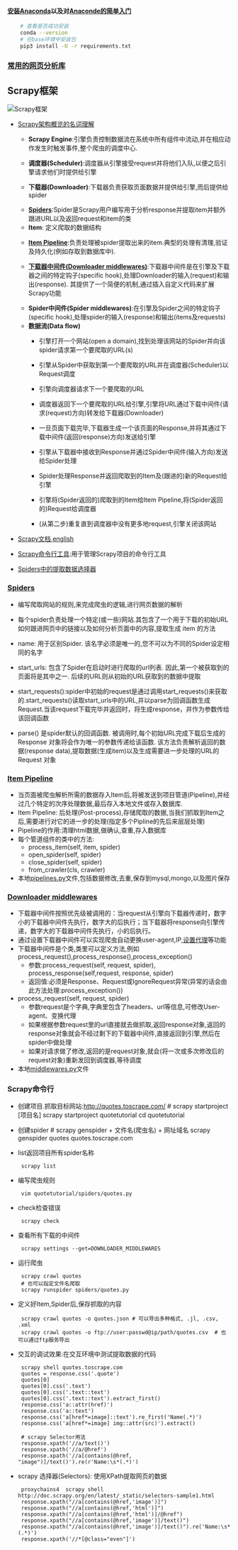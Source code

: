 #### [安装Anaconda](https://www.anaconda.com/)以及对[Anaconde的简单入门](https://www.leipengkai.com/article/28/)
```bash
    # 查看是否成功安装
    conda --version
    # 在base环境中安装包
    pip3 install -U -r requirements.txt
```

### [常用的网页分析库](./parse_tool)

## Scrapy框架
![Scrapy框架](https://ws3.sinaimg.cn/large/006tKfTcgy1g0jw3iz9j4j318q0u0anj.jpg)
- [Scrapy架构概览的名词理解](./scrapy.png)
  - **Scrapy Engine**:引擎负责控制数据流在系统中所有组件中流动,并在相应动作发生时触发事件,整个爬虫的调度中心.

  - **调度器(Scheduler)**:调度器从引擎接受request并将他们入队,以便之后引擎请求他们时提供给引擎

  - **下载器(Downloader)**:下载器负责获取页面数据并提供给引擎,而后提供给spider

  * [**Spiders**](#Spiders):Spider是Scrapy用户编写用于分析response并提取item并额外跟进URL以及返回request和item的类
  - **Item**: 定义爬取的数据结构
  * [**Item Pipeline**](#Item-Pipeline):负责处理被spider提取出来的item.典型的处理有清理,验证及持久化(例如存取到数据库中).

  * [**下载器中间件(Downloader middlewares)**](#Downloader-middlewares):下载器中间件是在引擎及下载器之间的特定钩子(specific hook),处理Downloader的输入(request)和输出(response). 其提供了一个简便的机制,通过插入自定义代码来扩展Scrapy功能

  - **Spider中间件(Spider middlewares)**:在引擎及Spider之间的特定钩子(specific hook),处理spider的输入(response)和输出(items及requests)

  * **数据流(Data flow)**
    - 引擎打开一个网站(open a domain),找到处理该网站的Spider并向该spider请求第一个要爬取的URL(s)

    - 引擎从Spider中获取到第一个要爬取的URL并在调度器(Scheduler)以Request调度

    - 引擎向调度器请求下一个要爬取的URL

    - 调度器返回下一个要爬取的URL给引擎,引擎将URL通过下载中间件(请求(request)方向)转发给下载器(Downloader)

    - 一旦页面下载完毕,下载器生成一个该页面的Response,并将其通过下载中间件(返回(response)方向)发送给引擎

    - 引擎从下载器中接收到Response并通过Spider中间件(输入方向)发送给Spider处理

    - Spider处理Response并返回爬取到的Item及(跟进的)新的Request给引擎

    - 引擎将(Spider返回的)爬取到的Item给Item Pipeline,将(Spider返回的)Request给调度器

    - (从第二步)重复直到调度器中没有更多地request,引擎关闭该网站
- [Scrapy文档](http://scrapy-chs.readthedocs.io/zh_CN/latest/),[english](https://docs.scrapy.org/en/latest/index.html)
- [Scrapy命令行工具](#Scrapy命令行):用于管理Scrapy项目的命令行工具
- [Spiders中的提取数据选择器](./xpath.md)

### [Spiders](https://scrapy.readthedocs.io/en/latest/topics/spiders.html)
- 编写爬取网站的规则,来完成爬虫的逻辑,进行网页数据的解析
- 每个spider负责处理一个特定(或一些)网站.其包含了一个用于下载的初始URL如何跟进网页中的链接以及如何分析页面中的内容,提取生成 item 的方法

- name: 用于区别Spider. 该名字必须是唯一的,您不可以为不同的Spider设定相同的名字

- start_urls: 包含了Spider在启动时进行爬取的url列表. 因此,第一个被获取到的页面将是其中之一. 后续的URL则从初始的URL获取到的数据中提取

- start_requests():spider中初始的request是通过调用start_requests()来获取的.start_requests()读取start_urls中的URL,并以parse为回调函数生成 Request.当该request下载完毕并返回时，将生成response，并作为参数传给该回调函数

- parse() 是spider默认的回调函数. 被调用时,每个初始URL完成下载后生成的 Response 对象将会作为唯一的参数传递给该函数. 该方法负责解析返回的数据(response data),提取数据(生成item)以及生成需要进一步处理的URL的 Request 对象

### [Item Pipeline](https://scrapy.readthedocs.io/en/latest/topics/item-pipeline.html)
- 当页面被爬虫解析所需的数据存入Item后,将被发送到项目管道(Pipeline),并经过几个特定的次序处理数据,最后存入本地文件或存入数据库.
- Item Pipeline: 后处理(Post-process),存储爬取的数据,当我们抓取到Item之后,需要进行对它的进一步的处理(指定多个Pipline的先后来层层处理)
- Pipeline的作用:清理html数据,做确认,查重,存入数据库
- 每个管道组件的类中的方法:
    - process_item(self, item, spider)
    - open_spider(self, spider)
    - close_spider(self, spider)
    - from_crawler(cls, crawler)
- 本地[pipelines.py](./quoteturorial/quoteturorial/pipelines.py)文件,包括数据修改,去重,保存到mysql,mongo,以及图片保存

### [Downloader middlewares](https://scrapy.readthedocs.io/en/latest/topics/downloader-middleware.html)
- 下载器中间件按照优先级被调用的：当request从引擎向下载器传递时，数字小的下载器中间件先执行，数字大的后执行；当下载器将response向引擎传递，数字大的下载器中间件先执行，小的后执行。
- 通过设置下载器中间件可以实现爬虫自动更换user-agent,IP,[设置代理](https://www.jianshu.com/p/a94d7de5560f)等功能
- 下载器中间件是个类,类里可以定义方法,例如process_request(),process_response(),process_exception()
    - 参数:process_request(self, request, spider), process_response(self,request, response, spider)
    - 返回值:必须是Response、Request或IgnoreRequest异常(异常的话会由此方法处理:process_exception())
- process_request(self, request, spider)
    - 参数request是个字典,字典里包含了headers、url等信息,可修改User-agent、变换代理
    - 如果根据参数request里的url直接就去做抓取,返回response对象,返回的response对象就会不经过剩下的下载器中间件,直接返回到引擎,然后在spider中做处理
    - 如果对请求做了修改,返回的是request对象,就会(将一次或多次修改后的request对象)重新发回到调度器,等待调度
- 本地[middlewares.py](./quoteturorial/quoteturorial/middlewares.py)文件

### Scrapy命令行
 -  创建项目.抓取目标网站:http://quotes.toscrape.com/
        # scrapy startproject [项目名]
	    scrapy startproject quotetutorial
	    cd quotetutorial
 - 创建spider
        # scrapy genspider + 文件名(爬虫名) + 网址域名
	    scrapy genspider quotes quotes.toscrape.com

 - list返回项目所有spider名称

        scrapy list
 - 编写爬虫规则

	    vim quotetutorial/spiders/quotes.py
 - check检查错误

        scrapy check
 - 查看所有下载的中间件

        scrapy settings --get=DOWNLOADER_MIDDLEWARES
 - 运行爬虫

    	scrapy crawl quotes
        # 也可以指定文件名爬取
        scrapy runspider spiders/quotes.py
 - 定义好Item,Spider后,保存抓取的内容

	    scrapy crawl quotes -o quotes.json # 可以导出多种格式, .jl, .csv, .xml
	    scrapy crawl quotes -o ftp://user:passwd@ip/path/quotes.csv  # 也可以通过ftp服务导出
 - 交互的调试效果:在交互环境中测试提取数据的代码

	    scrapy shell quotes.toscrape.com
		quotes = response.css('.quote')
	    quotes[0]
		quotes[0].css('.text')
		quotes[0].css('.text::text')
		quotes[0].css('.text::text').extract_first()
		response.css('a::attr(href)')
        response.css('a::text')
        response.css('a[href*=image]::text').re_first('Name(.*)')
        response.css('a[href*=image] img::attr(src)').extract()

        # scrapy Selector用法
        response.xpath('//a/text()')
        response.xpath('//a/@href')
        response.xpath('//a[contains(@href, "image")]/text()').re(r'Name:\s*(.*)')
 - scrapy 选择器(Selectors): 使用XPath提取网页的数据

        proxychains4  scrapy shell http://doc.scrapy.org/en/latest/_static/selectors-sample1.html
        response.xpath("//a[contains(@href,'image')]")
        response.xpath("//a[contains(@href,'html')]")
        response.xpath("//a[contains(@href,'html')]/@href")
        response.xpath("//a[contains(@href,'image')]/text()")
        response.xpath("//a[contains(@href,'image')]/text()").re('Name:\s*(.*)')
        response.xpath('//*[@class="even"]')
